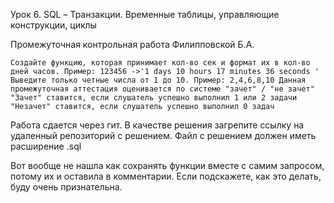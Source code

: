 Урок 6. SQL – Транзакции. Временные таблицы, управляющие конструкции, циклы

Промежуточная контрольная работа Филипповской Б.А.

    Создайте функцию, которая принимает кол-во сек и формат их в кол-во дней часов. Пример: 123456 ->'1 days 10 hours 17 minutes 36 seconds '
    Выведите только четные числа от 1 до 10. Пример: 2,4,6,8,10 Данная промежуточная аттестация оценивается по системе "зачет" / "не зачет" "Зачет" ставится, если слушатель успешно выполнил 1 или 2 задачи "Незачет" ставится, если слушатель успешно выполнил 0 задач

Работа сдается через гит. В качестве решения загрепите ссылку на удаленный репозиторий с решением. Файл с решением должен иметь расширение .sql

Вот вообще не нашла как сохранять функции вместе с самим запросом, потому их и оставила в комментарии. Если подскажете, как это делать, буду очень признательна. 


